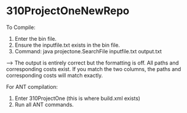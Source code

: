 # 310ProjectOneNewRepo
To Compile:
1) Enter the bin file.
2) Ensure the inputfile.txt exists in the bin file.
3) Command: java projectone.SearchFile inputfile.txt output.txt 

--> The output is entirely correct but the formatting is off. All paths and corresponding costs exist.
If you match the two columns, the paths and corresponding costs will match exactly.

For ANT compilation:
1) Enter 310ProjectOne (this is where build.xml exists)
2) Run all ANT commands. 

